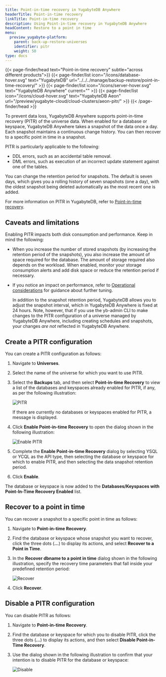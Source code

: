 ```yaml
---
title: Point-in-time recovery in YugabyteDB Anywhere
headerTitle: Point-in-time recovery
linkTitle: Point-in-time recovery
description: Using Point-in-time recovery in YugabyteDB Anywhere
headContent: Restore to a point in time
menu:
  preview_yugabyte-platform:
    parent: back-up-restore-universes
    identifier: pitr
    weight: 50
type: docs
---
```


{{< page-finder/head text="Point-in-time recovery" subtle="across different products">}}
  {{< page-finder/list icon="/icons/database-hover.svg" text="YugabyteDB" url="../../../manage/backup-restore/point-in-time-recovery/" >}}
  {{< page-finder/list icon="/icons/server-hover.svg" text="YugabyteDB Anywhere" current="" >}}
  {{< page-finder/list icon="/icons/cloud-hover.svg" text="YugabyteDB Aeon" url="/preview/yugabyte-cloud/cloud-clusters/aeon-pitr/" >}}
{{< /page-finder/head >}}

To prevent data loss, YugabyteDB Anywhere supports point-in-time recovery (PITR) of the universe data. When enabled for a database or keyspace, YugabyteDB Anywhere takes a snapshot of the data once a day. Each snapshot maintains a continuous change history. You can then recover to a specific point in time in a snapshot.

PITR is particularly applicable to the following:

- DDL errors, such as an accidental table removal.
- DML errors, such as execution of an incorrect update statement against one of the tables.

You can change the retention period for snapshots. The default is seven days, which gives you a rolling history of seven snapshots (one a day), with the oldest snapshot being deleted automatically as the most recent one is added.

For more information on PITR in YugabyteDB, refer to [Point-in-time recovery](../../../manage/backup-restore/point-in-time-recovery/).

## Caveats and limitations

Enabling PITR impacts both disk consumption and performance. Keep in mind the following:

- When you increase the number of stored snapshots (by increasing the retention period of the snapshots), you also increase the amount of space required for the database. The amount of storage required also depends on the workload. When enabled, monitor your storage consumption alerts and add disk space or reduce the retention period if necessary.
- If you notice an impact on performance, refer to [Operational considerations](../../../manage/backup-restore/point-in-time-recovery/#operational-considerations) for guidance about further tuning.

    In addition to the snapshot retention period, YugabyteDB allows you to adjust the snapshot interval, which in YugabyteDB Anywhere is fixed at 24 hours. Note, however, that if you use the yb-admin CLI to make changes to the PITR configuration of a universe managed by YugabyteDB Anywhere, including creating schedules and snapshots, your changes *are not* reflected in YugabyteDB Anywhere.

## Create a PITR configuration

You can create a PITR configuration as follows:

1. Navigate to **Universes**.

1. Select the name of the universe for which you want to use PITR.

1. Select the **Backups** tab, and then select **Point-in-time Recovery** to view a list of the databases and keyspaces already enabled for PITR, if any, as per the following illustration:

    ![PITR](/images/yp/pitr-main.png)

    If there are currently no databases or keyspaces enabled for PITR, a message is displayed.

1. Click **Enable Point-in-time Recovery** to open the dialog shown in the following illustration:

    ![Enable PITR](/images/yp/enable-pitr.png)

1. Complete the **Enable Point-in-time Recovery** dialog by selecting YSQL or YCQL as the API type, then selecting the database or keyspace for which to enable PITR, and then selecting the data snapshot retention period.

1. Click **Enable**.

The database or keyspace is now added to the **Databases/Keyspaces with Point-In-Time Recovery Enabled** list.

## Recover to a point in time

You can recover a snapshot to a specific point in time as follows:

1. Navigate to **Point-in-time Recovery**.

1. Find the database or keyspace whose snapshot you want to recover, click the three dots (**...**) to display its actions, and select **Recover to a Point in Time**.

1. In the **Recover dbname to a point in time** dialog shown in the following illustration, specify the recovery time parameters that fall inside your predefined retention period:

    ![Recover](/images/yp/pitr-recover.png)

1. Click **Recover**.

## Disable a PITR configuration

You can disable PITR as follows:

1. Navigate to **Point-in-time Recovery**.

1. Find the database or keyspace for which you to disable PITR, click the three dots (**...**) to display its actions, and then select **Disable Point-in-Time Recovery**.

1. Use the dialog shown in the following illustration to confirm that your intention is to disable PITR for the database or keyspace:

    ![Disable](/images/yp/pitr-disable.png)
